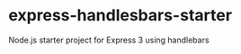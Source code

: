 express-handlesbars-starter
===========================

Node.js starter project for Express 3 using handlebars